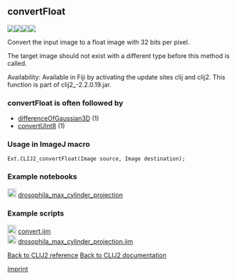 ## convertFloat
<img src="images/mini_clij1_logo.png"/><img src="images/mini_clij2_logo.png"/><img src="images/mini_clijx_logo.png"/><img src="images/mini_empty_logo.png"/>

Convert the input image to a float image with 32 bits per pixel.

The target image should not exist with a different type before this 
method is called.

Availability: Available in Fiji by activating the update sites clij and clij2.
This function is part of clij2_-2.2.0.19.jar.

### convertFloat is often followed by
* <a href="reference_differenceOfGaussian3D">differenceOfGaussian3D</a> (1)
* <a href="reference_convertUInt8">convertUInt8</a> (1)


### Usage in ImageJ macro
```
Ext.CLIJ2_convertFloat(Image source, Image destination);
```




### Example notebooks
<a href="https://clij.github.io/clij2-docs/md/drosophila_max_cylinder_projection"><img src="images/language_macro.png" height="20"/></a> [drosophila_max_cylinder_projection](https://clij.github.io/clij2-docs/md/drosophila_max_cylinder_projection)  




### Example scripts
<a href="https://github.com/clij/clij2-docs/blob/master/src/main/macro/convert.ijm"><img src="images/language_macro.png" height="20"/></a> [convert.ijm](https://github.com/clij/clij2-docs/blob/master/src/main/macro/convert.ijm)  
<a href="https://github.com/clij/clij2-docs/blob/master/src/main/macro/drosophila_max_cylinder_projection.ijm"><img src="images/language_macro.png" height="20"/></a> [drosophila_max_cylinder_projection.ijm](https://github.com/clij/clij2-docs/blob/master/src/main/macro/drosophila_max_cylinder_projection.ijm)  


[Back to CLIJ2 reference](https://clij.github.io/clij2-docs/reference)
[Back to CLIJ2 documentation](https://clij.github.io/clij2-docs)

[Imprint](https://clij.github.io/imprint)
